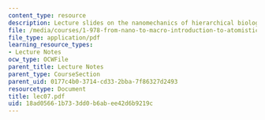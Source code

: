 ```yaml
---
content_type: resource
description: Lecture slides on the nanomechanics of hierarchical biological materials.
file: /media/courses/1-978-from-nano-to-macro-introduction-to-atomistic-modeling-techniques-january-iap-2007/18ad05661b733dd0b6abee42d6b9219c_lec07.pdf
file_type: application/pdf
learning_resource_types:
- Lecture Notes
ocw_type: OCWFile
parent_title: Lecture Notes
parent_type: CourseSection
parent_uid: 0177c4b0-3714-cd33-2bba-7f86327d2493
resourcetype: Document
title: lec07.pdf
uid: 18ad0566-1b73-3dd0-b6ab-ee42d6b9219c
---
```

